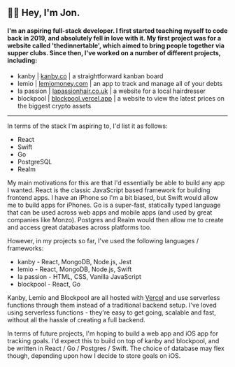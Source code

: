 ## 👋🏼 Hey, I'm Jon.

#### I'm an aspiring full-stack developer. I first started teaching myself to code back in 2019, and absolutely fell in love with it. My first project was for a website called 'thedinnertable', which aimed to bring people together via supper clubs. Since then, I've worked on a number of different projects, including:

- kanby | [kanby.co](https://kanby.co) | a straightforward kanban board
- lemio | [lemiomoney.com](https://lemiomoney.com) | an app to track and manage all of your debts
- la passion | [lapassionhair.co.uk](http://lapassionhair.co.uk) | a website for a local hairdresser
- blockpool | [blockpool.vercel.app](https://blockpool.vercel.app) | a website to view the latest prices on the biggest crypto assets

***

In terms of the stack I'm aspiring to, I'd list it as follows:

- React
- Swift
- Go
- PostgreSQL
- Realm

My main motivations for this are that I'd essentially be able to build any app I wanted. React is the classic JavaScript based framework for building frontend apps. I have an iPhone so I'm a bit biased, but Swift would allow me to build apps for iPhones. Go is a super-fast, statically typed language that can be used across web apps and mobile apps (and used by great companies like Monzo). Postgres and Realm would then allow me to create and access great databases across platforms too.

However, in my projects so far, I've used the following languages / frameworks:

- kanby - React, MongoDB, Node.js, Jest
- lemio - React, MongoDB, Node.js, Swift
- la passion - HTML, CSS, Vanilla JavaScript
- blockpool - React, Go

Kanby, Lemio and Blockpool are all hosted with [Vercel](https://vercel.com) and use serverless functions through them instead of a traditional backend setup. I've loved using serverless functions - they're easy to get going, scalable and fast, without all the hassle of creating a full backend. 

In terms of future projects, I'm hoping to build a web app and iOS app for tracking goals. I'd expect this to build on top of kanby and blockpool, and be written in React / Go / Postgres / Swift. The choice of database may flex though, depending upon how I decide to store goals on iOS. 
